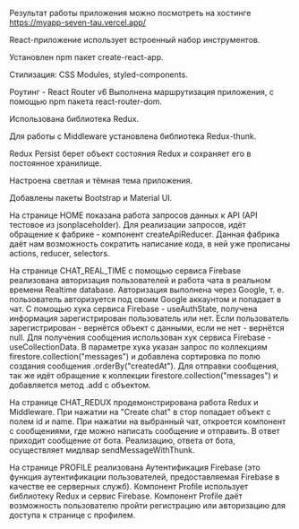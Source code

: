 Результат работы приложения можно посмотреть на хостинге https://myapp-seven-tau.vercel.app/

React-приложение использует встроенный набор инструментов.

Установлен npm пакет create-react-app.

Стилизация: CSS Modules, styled-components.

Роутинг - React Router v6 Выполнена маршрутизация приложения, с помощью npm пакета react-router-dom.

Использована библиотека Redux.

Для работы с Middleware установлена библиотека Redux-thunk.

Redux Persist берет объект состояния Redux и сохраняет его в постоянное хранилище.

Настроена светлая и тёмная тема приложения.

Добавлены пакеты Bootstrap и Material UI.

На странице HOME показана работа запросов данных к API (API тестовое из jsonplaceholder). Для реализации запросов, идёт обращение к фабрике - компонент createApiReducer. Данная фабрика даёт нам возможность сократить написание кода, в ней уже прописаны actions, reducer, selectors.

На странице CHAT_REAL_TIME с помощью сервиса Firebase реализована авторизация пользователей и работа чата в реальном времени Realtime database. Авторизация выполнена через Google, т. е. пользователь авторизуется под своим Google аккаунтом и попадает в чат. С помощью хука сервиса Firebase - useAuthState, получена информация зарегистрирован пользователь или нет. Если пользователь зарегистрирован - вернётся объект с данными, если не нет - вернётся null. Для получения сообщения использован хук сервиса Firebase - useCollectionData. В параметре хука указан запрос по коллекциям firestore.collection("messages") и добавлена сортировка по полю создания сообщения .orderBy("createdAt"). Для отправки сообщения, так же идёт обращение к коллекции firestore.collection("messages") и добавляется метод .add с объектом.

На странице CHAT_REDUX продемонстрирована работа Redux и Middleware. При нажатии на "Create chat" в стор попадает объект с полем id и name. При нажатии на выбранный чат, откроется компонент с сообщениями, где можно написать сообщение и отправить. В ответ приходит сообщение от бота. Реализацию, ответа от бота, осуществляет мидлвар sendMessageWithThunk.

На странице PROFILE реализована Аутентификация Firebase (это функция аутентификации пользователей, предоставляемая Firebase в качестве ее серверных служб). Компонент Profile использует библиотеку Redux и сервис Firebase. Компонент Profile даёт возможность пользователю пройти регистрацию или авторизацию для доступа к странице с профилем.
